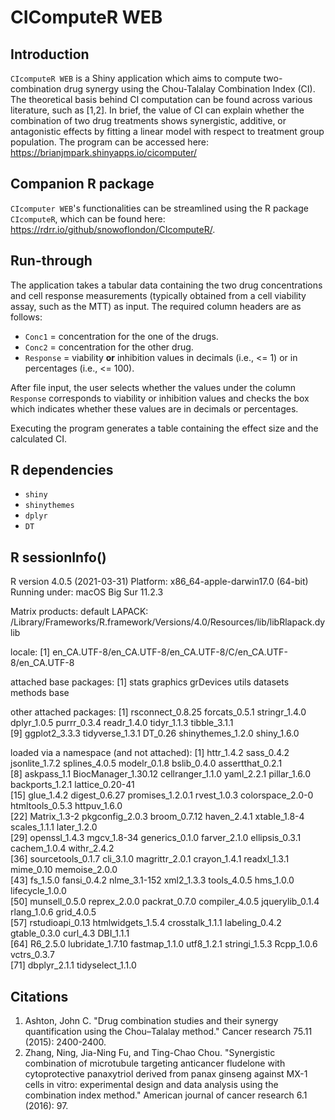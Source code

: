 # CIComputeR WEB

## Introduction
`CIcomputeR WEB` is a Shiny application which aims to compute two-combination drug synergy using the Chou-Talalay Combination Index (CI). The theoretical basis behind CI computation can be found across various literature, such as [1,2]. In brief, the value of CI can explain whether the combination of two drug treatments shows synergistic, additive, or antagonistic effects by fitting a linear model with respect to treatment group population. 
The program can be accessed here: https://brianjmpark.shinyapps.io/cicomputer/

## Companion R package
`CIcomputer WEB`'s functionalities can be streamlined using the R package `CIcomputeR`, which can be found here: https://rdrr.io/github/snowoflondon/CIcomputeR/. 

## Run-through
The application takes a tabular data containing the two drug concentrations and cell response measurements (typically obtained from a cell viability assay, such as the MTT) as input. The required column headers are as follows:

* `Conc1` = concentration for the one of the drugs.
* `Conc2` = concentration for the other drug.
* `Response` = viability **or** inhibition values in decimals (i.e., <= 1) or in percentages (i.e., <= 100). 

After file input, the user selects whether the values under the column `Response` corresponds to viability or inhibition values and checks the box which indicates whether these values are in decimals or percentages. 

Executing the program generates a table containing the effect size and the calculated CI.

## R dependencies
* `shiny`
* `shinythemes`
* `dplyr`
* `DT`

## R sessionInfo()
R version 4.0.5 (2021-03-31)
Platform: x86_64-apple-darwin17.0 (64-bit)
Running under: macOS Big Sur 11.2.3

Matrix products: default
LAPACK: /Library/Frameworks/R.framework/Versions/4.0/Resources/lib/libRlapack.dylib

locale:
[1] en_CA.UTF-8/en_CA.UTF-8/en_CA.UTF-8/C/en_CA.UTF-8/en_CA.UTF-8

attached base packages:
[1] stats     graphics  grDevices utils     datasets  methods   base     

other attached packages:
 [1] rsconnect_0.8.25  forcats_0.5.1     stringr_1.4.0     dplyr_1.0.5       purrr_0.3.4       readr_1.4.0       tidyr_1.1.3       tibble_3.1.1     
 [9] ggplot2_3.3.3     tidyverse_1.3.1   DT_0.26           shinythemes_1.2.0 shiny_1.6.0      

loaded via a namespace (and not attached):
 [1] httr_1.4.2          sass_0.4.2          jsonlite_1.7.2      splines_4.0.5       modelr_0.1.8        bslib_0.4.0         assertthat_0.2.1   
 [8] askpass_1.1         BiocManager_1.30.12 cellranger_1.1.0    yaml_2.2.1          pillar_1.6.0        backports_1.2.1     lattice_0.20-41    
[15] glue_1.4.2          digest_0.6.27       promises_1.2.0.1    rvest_1.0.3         colorspace_2.0-0    htmltools_0.5.3     httpuv_1.6.0       
[22] Matrix_1.3-2        pkgconfig_2.0.3     broom_0.7.12        haven_2.4.1         xtable_1.8-4        scales_1.1.1        later_1.2.0        
[29] openssl_1.4.3       mgcv_1.8-34         generics_0.1.0      farver_2.1.0        ellipsis_0.3.1      cachem_1.0.4        withr_2.4.2        
[36] sourcetools_0.1.7   cli_3.1.0           magrittr_2.0.1      crayon_1.4.1        readxl_1.3.1        mime_0.10           memoise_2.0.0      
[43] fs_1.5.0            fansi_0.4.2         nlme_3.1-152        xml2_1.3.3          tools_4.0.5         hms_1.0.0           lifecycle_1.0.0    
[50] munsell_0.5.0       reprex_2.0.0        packrat_0.7.0       compiler_4.0.5      jquerylib_0.1.4     rlang_1.0.6         grid_4.0.5         
[57] rstudioapi_0.13     htmlwidgets_1.5.4   crosstalk_1.1.1     labeling_0.4.2      gtable_0.3.0        curl_4.3            DBI_1.1.1          
[64] R6_2.5.0            lubridate_1.7.10    fastmap_1.1.0       utf8_1.2.1          stringi_1.5.3       Rcpp_1.0.6          vctrs_0.3.7        
[71] dbplyr_2.1.1        tidyselect_1.1.0   

## Citations
1. Ashton, John C. "Drug combination studies and their synergy quantification using the Chou–Talalay method." Cancer research 75.11 (2015): 2400-2400.
2. Zhang, Ning, Jia-Ning Fu, and Ting-Chao Chou. "Synergistic combination of microtubule targeting anticancer fludelone with cytoprotective panaxytriol derived from panax ginseng against MX-1 cells in vitro: experimental design and data analysis using the combination index method." American journal of cancer research 6.1 (2016): 97.

